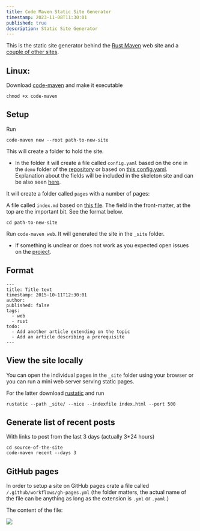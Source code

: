 ```yaml
---
title: Code Maven Static Site Generator
timestamp: 2023-11-08T11:30:01
published: true
description: Static Site Generator
---
```


This is the static site generator behind the [Rust Maven](https://rust.code-maven.com/) web site and a [couple of other sites](/where-is-it-used).

## Linux:

Download [code-maven](/code-maven) and make it executable

```
chmod +x code-maven
```

## Setup

Run

```
code-maven new --root path-to-new-site
```

This will create a folder to hold the site.

* In the folder it will create a file called `config.yaml` based on the one in the `demo` folder of the [repository](https://github.com/szabgab/code-maven.rs) or based on [this config.yaml](https://github.com/szabgab/code-maven.rs/blob/main/site/config.yaml). Explanation about the fields will be included in the skeleton site and can be also seen [here](https://github.com/szabgab/code-maven.rs/blob/main/test_cases/skeleton/config.yaml).

It will create a folder called `pages` with a number of pages:

A file called `index.md` based on [this file](https://raw.githubusercontent.com/szabgab/code-maven.rs/main/site/pages/index.md). The field in the front-matter, at the top are the important bit. See the format below.

```
cd path-to-new-site
```

Run `code-maven web`.   It will generated the site in the `_site` folder.

* If something is unclear or does not work as you expected open issues on the [project](https://github.com/szabgab/code-maven.rs).

## Format

```
---
title: Title text
timestamp: 2015-10-11T12:30:01
author:
published: false
tags:
  - web
  - rust
todo:
  - Add another article extending on the topic
  - Add an article describing a prerequisite
---
```


## View the site locally

You can open the individual pages in the `_site` folder using your browser or you can run a mini web server serving static pages.

For the latter download [rustatic](https://rustatic.code-maven.com/) and run

```
rustatic --path _site/ --nice --indexfile index.html --port 500
```

## Generate list of recent posts

With links to post from the last 3 days (actually 3*24 hours)

```
cd source-of-the-site
code-maven recent --days 3
```

## GitHub pages

In order to setup a site on GitHub pages crate a file called `/.github/workflows/gh-pages.yml`  (the folder matters, the actual name of the file can be anything as long as the extension is `.yml` or `.yaml`.)

The content of the file:

![](include/gh-pages.yml)


